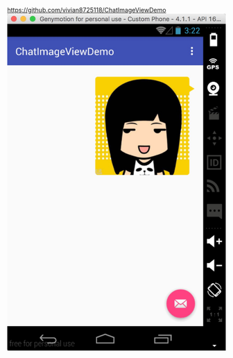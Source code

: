 https://github.com/vivian8725118/ChatImageViewDemo
![vivian8725118](./imageview/imageview_0.png "ChatImageViewDemo")
